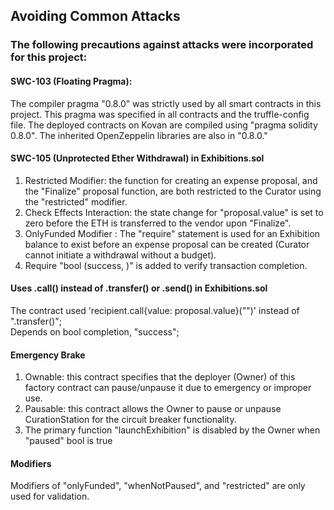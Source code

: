 ## Avoiding Common Attacks

### The following precautions against attacks were incorporated for this project:

#### SWC-103 (Floating Pragma):
The compiler pragma "0.8.0" was strictly used by all smart contracts in this project. This pragma was specified in all contracts and the truffle-config file. The deployed contracts on Kovan are compiled using "pragma solidity 0.8.0". The inherited OpenZeppelin libraries are also in "0.8.0."

#### SWC-105 (Unprotected Ether Withdrawal) in Exhibitions.sol
1) Restricted Modifier: the function for creating an expense proposal, and the "Finalize" proposal function, are both restricted to the Curator using the "restricted" modifier.
2) Check Effects Interaction: the state change for "proposal.value" is set to zero before the ETH is transferred to the vendor upon "Finalize".
3) OnlyFunded Modifier : The "require" statement is used for an Exhibition balance to exist before an expense proposal can be created (Curator cannot initiate a withdrawal without a budget).
4) Require "bool (success, )" is added to verify transaction completion.

#### Uses .call() instead of .transfer() or .send() in Exhibitions.sol
The contract used 'recipient.call{value: proposal.value}("")' instead of ".transfer()";  
Depends on bool completion, "success"; 
   
#### Emergency Brake
1. Ownable: this contract specifies that the deployer (Owner) of this factory contract can pause/unpause it due to emergency or improper use.   
2. Pausable: this contract allows the Owner to pause or unpause CurationStation for the circuit breaker functionality.   
3. The primary function "launchExhibition" is disabled by the Owner when "paused" bool is true

#### Modifiers
Modifiers of "onlyFunded", "whenNotPaused", and "restricted" are only used for validation.







